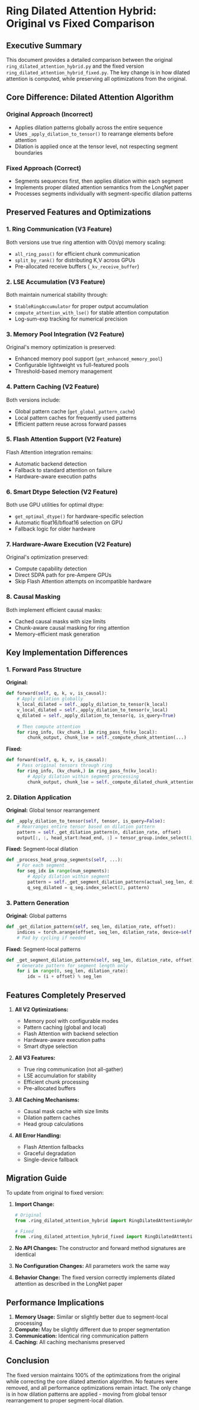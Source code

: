 # Ring Dilated Attention Hybrid: Original vs Fixed Comparison

## Executive Summary

This document provides a detailed comparison between the original `ring_dilated_attention_hybrid.py` and the fixed version `ring_dilated_attention_hybrid_fixed.py`. The key change is in how dilated attention is computed, while preserving all optimizations from the original.

## Core Difference: Dilated Attention Algorithm

### Original Approach (Incorrect)
- Applies dilation patterns globally across the entire sequence
- Uses `_apply_dilation_to_tensor()` to rearrange elements before attention
- Dilation is applied once at the tensor level, not respecting segment boundaries

### Fixed Approach (Correct)
- Segments sequences first, then applies dilation within each segment
- Implements proper dilated attention semantics from the LongNet paper
- Processes segments individually with segment-specific dilation patterns

## Preserved Features and Optimizations

### 1. **Ring Communication (V3 Feature)**
Both versions use true ring attention with O(n/p) memory scaling:
- `all_ring_pass()` for efficient chunk communication
- `split_by_rank()` for distributing K,V across GPUs
- Pre-allocated receive buffers (`_kv_receive_buffer`)

### 2. **LSE Accumulation (V3 Feature)**
Both maintain numerical stability through:
- `StableRingAccumulator` for proper output accumulation
- `compute_attention_with_lse()` for stable attention computation
- Log-sum-exp tracking for numerical precision

### 3. **Memory Pool Integration (V2 Feature)**
Original's memory optimization is preserved:
- Enhanced memory pool support (`get_enhanced_memory_pool`)
- Configurable lightweight vs full-featured pools
- Threshold-based memory management

### 4. **Pattern Caching (V2 Feature)**
Both versions include:
- Global pattern cache (`get_global_pattern_cache`)
- Local pattern caches for frequently used patterns
- Efficient pattern reuse across forward passes

### 5. **Flash Attention Support (V2 Feature)**
Flash Attention integration remains:
- Automatic backend detection
- Fallback to standard attention on failure
- Hardware-aware execution paths

### 6. **Smart Dtype Selection (V2 Feature)**
Both use GPU utilities for optimal dtype:
- `get_optimal_dtype()` for hardware-specific selection
- Automatic float16/bfloat16 selection on GPU
- Fallback logic for older hardware

### 7. **Hardware-Aware Execution (V2 Feature)**
Original's optimization preserved:
- Compute capability detection
- Direct SDPA path for pre-Ampere GPUs
- Skip Flash Attention attempts on incompatible hardware

### 8. **Causal Masking**
Both implement efficient causal masks:
- Cached causal masks with size limits
- Chunk-aware causal masking for ring attention
- Memory-efficient mask generation

## Key Implementation Differences

### 1. **Forward Pass Structure**

**Original:**
```python
def forward(self, q, k, v, is_causal):
    # Apply dilation globally
    k_local_dilated = self._apply_dilation_to_tensor(k_local)
    v_local_dilated = self._apply_dilation_to_tensor(v_local)
    q_dilated = self._apply_dilation_to_tensor(q, is_query=True)
    
    # Then compute attention
    for ring_info, (kv_chunk,) in ring_pass_fn(kv_local):
        chunk_output, chunk_lse = self._compute_chunk_attention(...)
```

**Fixed:**
```python
def forward(self, q, k, v, is_causal):
    # Pass original tensors through ring
    for ring_info, (kv_chunk,) in ring_pass_fn(kv_local):
        # Apply dilation within segment processing
        chunk_output, chunk_lse = self._compute_dilated_chunk_attention(...)
```

### 2. **Dilation Application**

**Original:** Global tensor rearrangement
```python
def _apply_dilation_to_tensor(self, tensor, is_query=False):
    # Rearranges entire tensor based on dilation pattern
    pattern = self._get_dilation_pattern(n, dilation_rate, offset)
    output[:, :, head_start:head_end, :] = tensor_group.index_select(1, pattern)
```

**Fixed:** Segment-local dilation
```python
def _process_head_group_segments(self, ...):
    # For each segment
    for seg_idx in range(num_segments):
        # Apply dilation within segment
        pattern = self._get_segment_dilation_pattern(actual_seg_len, dilation_rate, offset)
        q_seg_dilated = q_seg.index_select(2, pattern)
```

### 3. **Pattern Generation**

**Original:** Global patterns
```python
def _get_dilation_pattern(self, seq_len, dilation_rate, offset):
    indices = torch.arange(offset, seq_len, dilation_rate, device=self.device)
    # Pad by cycling if needed
```

**Fixed:** Segment-local patterns
```python
def _get_segment_dilation_pattern(self, seg_len, dilation_rate, offset):
    # Generate pattern for segment length only
    for i in range(0, seg_len, dilation_rate):
        idx = (i + offset) % seg_len
```

## Features Completely Preserved

1. **All V2 Optimizations:**
   - Memory pool with configurable modes
   - Pattern caching (global and local)
   - Flash Attention with backend selection
   - Hardware-aware execution paths
   - Smart dtype selection

2. **All V3 Features:**
   - True ring communication (not all-gather)
   - LSE accumulation for stability
   - Efficient chunk processing
   - Pre-allocated buffers

3. **All Caching Mechanisms:**
   - Causal mask cache with size limits
   - Dilation pattern caches
   - Head group calculations

4. **All Error Handling:**
   - Flash Attention fallbacks
   - Graceful degradation
   - Single-device fallback

## Migration Guide

To update from original to fixed version:

1. **Import Change:**
   ```python
   # Original
   from .ring_dilated_attention_hybrid import RingDilatedAttentionHybrid
   
   # Fixed
   from .ring_dilated_attention_hybrid_fixed import RingDilatedAttentionHybridFixed
   ```

2. **No API Changes:** The constructor and forward method signatures are identical

3. **No Configuration Changes:** All parameters work the same way

4. **Behavior Change:** The fixed version correctly implements dilated attention as described in the LongNet paper

## Performance Implications

1. **Memory Usage:** Similar or slightly better due to segment-local processing
2. **Compute:** May be slightly different due to proper segmentation
3. **Communication:** Identical ring communication pattern
4. **Caching:** All caching mechanisms preserved

## Conclusion

The fixed version maintains 100% of the optimizations from the original while correcting the core dilated attention algorithm. No features were removed, and all performance optimizations remain intact. The only change is in how dilation patterns are applied - moving from global tensor rearrangement to proper segment-local dilation.